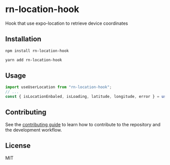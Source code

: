 # rn-location-hook

Hook that use expo-location to retrieve device coordinates

## Installation

```sh
npm install rn-location-hook
```
```sh
yarn add rn-location-hook
```

## Usage

```js
import useUserLocation from "rn-location-hook";
// ...
const { isLocationEnbaled, isLoading, latitude, longitude, error } = useUserLocation();

```

## Contributing

See the [contributing guide](CONTRIBUTING.md) to learn how to contribute to the repository and the development workflow.

## License

MIT
